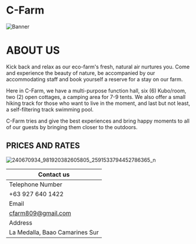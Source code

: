 # C-Farm 

![Banner](https://user-images.githubusercontent.com/99859756/155097703-fc0bdadd-074d-4d0f-aa89-e4443bfdcedf.png)


# ABOUT US
Kick back and relax as our eco-farm's fresh, natural air nurtures you. Come and experience the beauty of nature, be accompanied by our accommodating staff and book yourself a reserve for a stay on our farm.

Here in C-Farm, we have a multi-purpose function hall, six (6) Kubo/room, two (2) open cottages, a camping area for 7-9 tents. We also offer a small hiking track for those who want to live in the moment, and last but not least, a self-filtering track swimming pool.

C-Farm tries and give the best experiences and bring happy moments to all of our guests by bringing them closer to the outdoors.

## PRICES AND RATES
![240670934_981920382605805_2591533794452786365_n](https://user-images.githubusercontent.com/99859756/155254976-e1db8d8f-42aa-496b-a1da-b850476d0593.png)

| Contact us  | 
| ----------- | 
| Telephone Number
+63 927 640 1422| 
| Email
cfarm809@gmail.com | 
| Address
La Medalla, Baao Camarines Sur |





